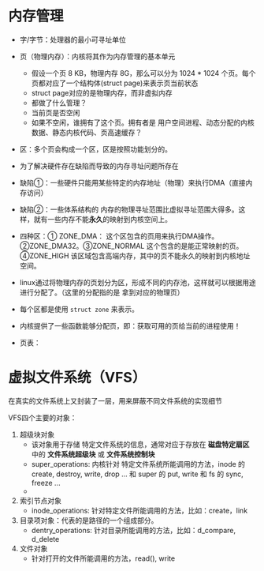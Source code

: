 
# 内存管理

* 字/字节：处理器的最小可寻址单位
* 页（物理内存）：内核将其作为内存管理的基本单元
  *  假设一个页 8 KB，物理内存 8G，那么可以分为 1024 * 1024 个页。每个页都对应了一个结构体(struct page)来表示页当前状态
  *  struct page对应的是物理内存，而非虚拟内存
  *  都做了什么管理？
    *  当前页是否空闲
    *  如果不空闲，谁拥有了这个页。拥有者是 用户空间进程、动态分配的内核数据、静态内核代码、页高速缓存？
*  区：多个页会构成一个区，区是按照功能划分的。
  *  为了解决硬件存在缺陷而导致的内存寻址问题所存在
  *  缺陷①：一些硬件只能用某些特定的内存地址（物理）来执行DMA（直接内存访问）
  *  缺陷②：一些体系结构的 内存的物理寻址范围比虚拟寻址范围大得多。这样，就有一些内存不能**永久**的映射到内核空间上。
  *  四种区：① ZONE_DMA： 这个区包含的页用来执行DMA操作。②ZONE_DMA32。③ZONE_NORMAL 这个包含的是能正常映射的页。④ZONE_HIGH 该区域包含高端内存，其中的页不能永久的映射到内核地址空间。
  *  linux通过将物理内存的页划分为区，形成不同的内存池，这样就可以根据用途进行分配了。（这里的分配指的是 拿到对应的物理页）
  *  每个区都是使用 `struct zone` 来表示。

*  内核提供了一些函数能够分配页，即：获取可用的页给当前的进程使用！
       
* 页表：


# 虚拟文件系统（VFS）

在真实的文件系统上又封装了一层，用来屏蔽不同文件系统的实现细节

VFS四个主要的对象：

1. 超级块对象
   * 该对象用于存储 特定文件系统的信息，通常对应于存放在 **磁盘特定扇区** 中的 **文件系统超级块** 或 **文件系统控制块**
   * super_operations: 内核针对 特定文件系统所能调用的方法，inode 的 create, destroy, write, drop ... 和 super 的 put, write 和 fs 的 sync, freeze ...
   * 
2. 索引节点对象
   * inode_operations: 针对特定文件所能调用的方法，比如：create，link
3. 目录项对象：代表的是路径的一个组成部分。
   * dentry_operations: 针对目录所能调用的方法，比如：d_compare, d_delete
4. 文件对象
   * 针对打开的文件所能调用的方法，read(), write
  


